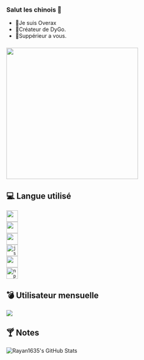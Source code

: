 

### Salut les chinois 👋

- 🔭Je suis Overax
- 🌱Créateur de DyGo.
- 👯Suppérieur a vous.

### <a href="https://github.com/Rayan1635">
<img align="center" src="https://media.giphy.com/media/MVUdrlCyCSgeorwMYK/giphy.gif" width="345px">
<a>

## 💻 **Langue utilisé**

<code><img height="30" src="https://img.shields.io/badge/-C++-21B500?style=flat&logo=C++&logoColor=white" /></code>  
<code><img height="30" src="https://img.shields.io/badge/-C%20Sharp-blueviolet?style=flat&logo=c%20sharp&logoColor=white" /></code>  
<code><img height="30" src="https://img.shields.io/badge/-Python-blue?style=flat&logo=python&logoColor=white" /></code>  
<code><img alt="js" height="30" src="https://img.shields.io/badge/-Javascript-yellow?style=flat&logo=javascript&logoColor=white" /></code>  
<code><img height="30" src="https://img.shields.io/badge/-Node.js-43853d?style=flat&logo=Node.js&logoColor=white" /></code>  
<code><img alt="npm" height="30" src="https://img.shields.io/badge/-npm-CB3837?style=flat&logo=npm&logoColor=white" /></code>  

## 💣 **Utilisateur mensuelle**
<a href="https://github.com/Overax">
 <p align="left">
  <img src="https://profile-counter.glitch.me/Overax/count.svg" />
 <p>
</a>

## 🍸 **Notes**



<a href="https://github.com/Overax">
 <img align="left" src="https://github-readme-stats.vercel.app/api?username=Overax&show_icons=true&theme=light&line_height=27" alt="Rayan1635's GitHub Stats" />
</a>
